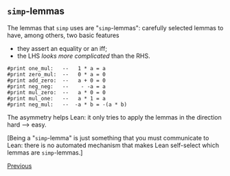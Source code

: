 ##  `simp`-lemmas

The lemmas that `simp` uses are "`simp`-lemmas": carefully selected lemmas to have, among others, two basic features
* they assert an equality or an iff;
* the LHS *looks more complicated* than the RHS.

```lean
#print one_mul:   --   1 * a = a
#print zero_mul:  --   0 * a = 0
#print add_zero:  --   a + 0 = 0
#print neg_neg:   --    - -a = a
#print mul_zero:  --   a * 0 = 0
#print mul_one:   --   a * 1 = a
#print neg_mul:   --  -a * b = -(a * b)
```

The asymmetry helps Lean: it only tries to apply the lemmas in the direction hard --> easy.

[Being a "`simp`-lemma" is just something that you must communicate to Lean: there is no automated mechanism that makes Lean self-select which lemmas are `simp`-lemmas.]


[Previous](topics4.md) 
